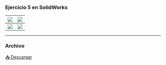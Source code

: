 ### Ejercicio 5 en SolidWorks

| ![](https://anapaumen168.github.io/miportafolio_mecatronica/Proyecto_de_Ingenier%C3%ADa/imagenes/ejercicio5solidworks.png) | ![](https://anapaumen168.github.io/miportafolio_mecatronica/Proyecto_de_Ingenier%C3%ADa/imagenes/ejercicio5vistadesdearriba.png) |
|---------------------------|--------------------------|
| ![](https://anapaumen168.github.io/miportafolio_mecatronica/Proyecto_de_Ingenier%C3%ADa/imagenes/ejercicio5vistafrontal.png) | ![](https://anapaumen168.github.io/miportafolio_mecatronica/Proyecto_de_Ingenier%C3%ADa/imagenes/ejercicio5vistageneral.png) |

---

### Archivo

<p><a href="https://anapaumen168.github.io/miportafolio_mecatronica/docs/Proyecto_de_Ingenier%C3%ADa/imagenes/Ejercicio2SolidWorks.SLDPRT" target="_blank">📥 Descargar </a></p>